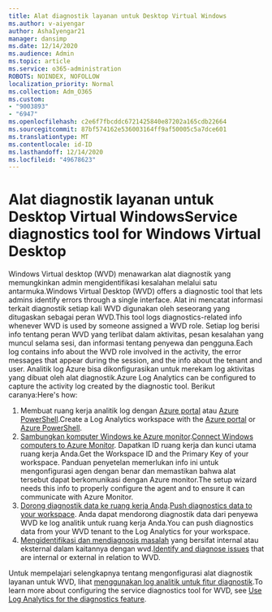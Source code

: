 ```yaml
---
title: Alat diagnostik layanan untuk Desktop Virtual Windows
ms.author: v-aiyengar
author: AshaIyengar21
manager: dansimp
ms.date: 12/14/2020
ms.audience: Admin
ms.topic: article
ms.service: o365-administration
ROBOTS: NOINDEX, NOFOLLOW
localization_priority: Normal
ms.collection: Adm_O365
ms.custom:
- "9003893"
- "6947"
ms.openlocfilehash: c2e6f7fbcddc6721425840e87202a165cdb22664
ms.sourcegitcommit: 87bf574162e536003164ff9af50005c5a7dce601
ms.translationtype: MT
ms.contentlocale: id-ID
ms.lasthandoff: 12/14/2020
ms.locfileid: "49678623"
---
```

# <a name="service-diagnostics-tool-for-windows-virtual-desktop"></a><span data-ttu-id="0fbc7-102">Alat diagnostik layanan untuk Desktop Virtual Windows</span><span class="sxs-lookup"><span data-stu-id="0fbc7-102">Service diagnostics tool for Windows Virtual Desktop</span></span>

<span data-ttu-id="0fbc7-103">Windows Virtual desktop (WVD) menawarkan alat diagnostik yang memungkinkan admin mengidentifikasi kesalahan melalui satu antarmuka.</span><span class="sxs-lookup"><span data-stu-id="0fbc7-103">Windows Virtual Desktop (WVD) offers a diagnostic tool that lets admins identify errors through a single interface.</span></span> <span data-ttu-id="0fbc7-104">Alat ini mencatat informasi terkait diagnostik setiap kali WVD digunakan oleh seseorang yang ditugaskan sebagai peran WVD.</span><span class="sxs-lookup"><span data-stu-id="0fbc7-104">This tool logs diagnostics-related info whenever WVD is used by someone assigned a WVD role.</span></span> <span data-ttu-id="0fbc7-105">Setiap log berisi info tentang peran WVD yang terlibat dalam aktivitas, pesan kesalahan yang muncul selama sesi, dan informasi tentang penyewa dan pengguna.</span><span class="sxs-lookup"><span data-stu-id="0fbc7-105">Each log contains info about the WVD role involved in the activity, the error messages that appear during the session, and the info about the tenant and user.</span></span> <span data-ttu-id="0fbc7-106">Analitik log Azure bisa dikonfigurasikan untuk merekam log aktivitas yang dibuat oleh alat diagnostik.</span><span class="sxs-lookup"><span data-stu-id="0fbc7-106">Azure Log Analytics can be configured to capture the activity log created by the diagnostic tool.</span></span> <span data-ttu-id="0fbc7-107">Berikut caranya:</span><span class="sxs-lookup"><span data-stu-id="0fbc7-107">Here's how:</span></span>

1. <span data-ttu-id="0fbc7-108">Membuat ruang kerja analitik log dengan [Azure portal](https://go.microsoft.com/fwlink/?linkid=2129500) atau [Azure PowerShell](https://go.microsoft.com/fwlink/?linkid=2129501).</span><span class="sxs-lookup"><span data-stu-id="0fbc7-108">Create a Log Analytics workspace with the [Azure portal](https://go.microsoft.com/fwlink/?linkid=2129500) or [Azure PowerShell](https://go.microsoft.com/fwlink/?linkid=2129501).</span></span>
1. <span data-ttu-id="0fbc7-109">[Sambungkan komputer Windows ke Azure monitor](https://go.microsoft.com/fwlink/?linkid=2129913).</span><span class="sxs-lookup"><span data-stu-id="0fbc7-109">[Connect Windows computers to Azure Monitor](https://go.microsoft.com/fwlink/?linkid=2129913).</span></span> <span data-ttu-id="0fbc7-110">Dapatkan ID ruang kerja dan kunci utama ruang kerja Anda.</span><span class="sxs-lookup"><span data-stu-id="0fbc7-110">Get the Workspace ID and the Primary Key of your workspace.</span></span> <span data-ttu-id="0fbc7-111">Panduan penyetelan memerlukan info ini untuk mengonfigurasi agen dengan benar dan memastikan bahwa alat tersebut dapat berkomunikasi dengan Azure monitor.</span><span class="sxs-lookup"><span data-stu-id="0fbc7-111">The setup wizard needs this info to properly configure the agent and to ensure it can communicate with Azure Monitor.</span></span>
1. <span data-ttu-id="0fbc7-112">[Dorong diagnostik data ke ruang kerja Anda](https://go.microsoft.com/fwlink/?linkid=2128284).</span><span class="sxs-lookup"><span data-stu-id="0fbc7-112">[Push diagnostics data to your workspace](https://go.microsoft.com/fwlink/?linkid=2128284).</span></span> <span data-ttu-id="0fbc7-113">Anda dapat mendorong diagnostik data dari penyewa WVD ke log analitik untuk ruang kerja Anda.</span><span class="sxs-lookup"><span data-stu-id="0fbc7-113">You can push diagnostics data from your WVD tenant to the Log Analytics for your workspace.</span></span>
1. <span data-ttu-id="0fbc7-114">[Mengidentifikasi dan mendiagnosis masalah](https://go.microsoft.com/fwlink/?linkid=2128338) yang bersifat internal atau eksternal dalam kaitannya dengan wvd.</span><span class="sxs-lookup"><span data-stu-id="0fbc7-114">[Identify and diagnose issues](https://go.microsoft.com/fwlink/?linkid=2128338) that are internal or external in relation to WVD.</span></span>

<span data-ttu-id="0fbc7-115">Untuk mempelajari selengkapnya tentang mengonfigurasi alat diagnostik layanan untuk WVD, lihat [menggunakan log analitik untuk fitur diagnostik](https://go.microsoft.com/fwlink/?linkid=2128084).</span><span class="sxs-lookup"><span data-stu-id="0fbc7-115">To learn more about configuring the service diagnostics tool for WVD, see [Use Log Analytics for the diagnostics feature](https://go.microsoft.com/fwlink/?linkid=2128084).</span></span>
